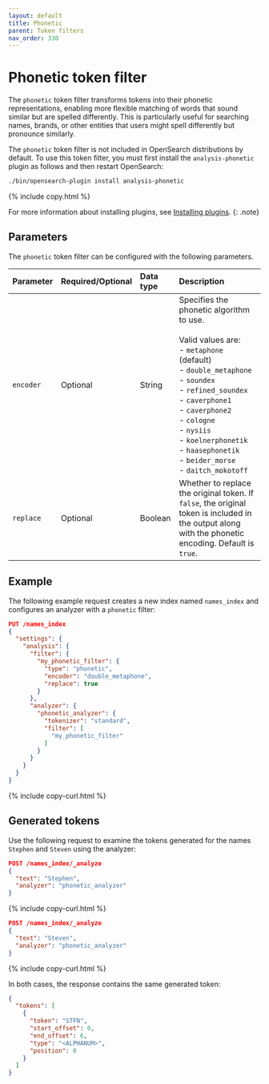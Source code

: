```yaml
---
layout: default
title: Phonetic
parent: Token filters
nav_order: 330
---
```


# Phonetic token filter

The `phonetic` token filter transforms tokens into their phonetic representations, enabling more flexible matching of words that sound similar but are spelled differently. This is particularly useful for searching names, brands, or other entities that users might spell differently but pronounce similarly.

The `phonetic` token filter is not included in OpenSearch distributions by default. To use this token filter, you must first install the `analysis-phonetic` plugin as follows and then restart OpenSearch:

```bash
./bin/opensearch-plugin install analysis-phonetic
```
{% include copy.html %}

For more information about installing plugins, see [Installing plugins]({{site.url}}{{site.baseurl}}/install-and-configure/plugins/).
{: .note}

## Parameters

The `phonetic` token filter can be configured with the following parameters.

Parameter | Required/Optional | Data type | Description
:--- | :--- | :--- | :--- 
`encoder` | Optional | String | Specifies the phonetic algorithm to use.<br><br>Valid values are:<br>- `metaphone` (default)<br>- `double_metaphone`<br>- `soundex`<br>- `refined_soundex`<br>- `caverphone1`<br>- `caverphone2`<br>- `cologne`<br>- `nysiis`<br>- `koelnerphonetik`<br>- `haasephonetik`<br>- `beider_morse`<br>- `daitch_mokotoff ` 
`replace` | Optional | Boolean | Whether to replace the original token. If `false`, the original token is included in the output along with the phonetic encoding. Default is `true`.


## Example

The following example request creates a new index named `names_index` and configures an analyzer with a `phonetic` filter:

```json
PUT /names_index
{
  "settings": {
    "analysis": {
      "filter": {
        "my_phonetic_filter": {
          "type": "phonetic",
          "encoder": "double_metaphone",
          "replace": true
        }
      },
      "analyzer": {
        "phonetic_analyzer": {
          "tokenizer": "standard",
          "filter": [
            "my_phonetic_filter"
          ]
        }
      }
    }
  }
}
```
{% include copy-curl.html %}

## Generated tokens

Use the following request to examine the tokens generated for the names `Stephen` and `Steven` using the analyzer:

```json
POST /names_index/_analyze
{
  "text": "Stephen",
  "analyzer": "phonetic_analyzer"
}
```
{% include copy-curl.html %}

```json
POST /names_index/_analyze
{
  "text": "Steven",
  "analyzer": "phonetic_analyzer"
}
```
{% include copy-curl.html %}

In both cases, the response contains the same generated token:

```json
{
  "tokens": [
    {
      "token": "STFN",
      "start_offset": 0,
      "end_offset": 6,
      "type": "<ALPHANUM>",
      "position": 0
    }
  ]
}
```
